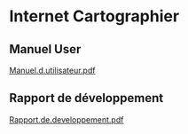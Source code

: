 # Internet Cartographier

## Manuel User
[Manuel.d.utilisateur.pdf](https://github.com/nbm6d3tp/projet_cartographie_reseaux/files/14551023/Manuel.d.utilisateur.pdf)

## Rapport de développement
[Rapport.de.developpement.pdf](https://github.com/nbm6d3tp/projet_cartographie_reseaux/files/14551024/Rapport.de.developpement.pdf)
